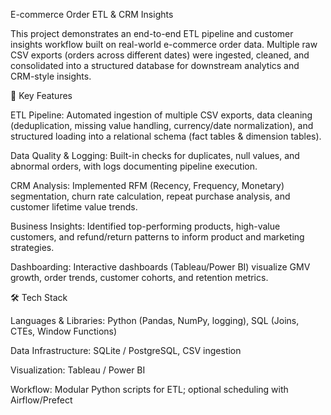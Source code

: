 E-commerce Order ETL & CRM Insights

This project demonstrates an end-to-end ETL pipeline and customer insights workflow built on real-world e-commerce order data. Multiple raw CSV exports (orders across different dates) were ingested, cleaned, and consolidated into a structured database for downstream analytics and CRM-style insights.

🔑 Key Features

ETL Pipeline: Automated ingestion of multiple CSV exports, data cleaning (deduplication, missing value handling, currency/date normalization), and structured loading into a relational schema (fact tables & dimension tables).

Data Quality & Logging: Built-in checks for duplicates, null values, and abnormal orders, with logs documenting pipeline execution.

CRM Analysis: Implemented RFM (Recency, Frequency, Monetary) segmentation, churn rate calculation, repeat purchase analysis, and customer lifetime value trends.

Business Insights: Identified top-performing products, high-value customers, and refund/return patterns to inform product and marketing strategies.

Dashboarding: Interactive dashboards (Tableau/Power BI) visualize GMV growth, order trends, customer cohorts, and retention metrics.

🛠️ Tech Stack

Languages & Libraries: Python (Pandas, NumPy, logging), SQL (Joins, CTEs, Window Functions)

Data Infrastructure: SQLite / PostgreSQL, CSV ingestion

Visualization: Tableau / Power BI

Workflow: Modular Python scripts for ETL; optional scheduling with Airflow/Prefect
